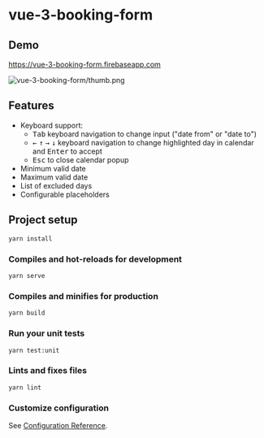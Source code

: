 # vue-3-booking-form

## Demo

<https://vue-3-booking-form.firebaseapp.com>

![vue-3-booking-form/thumb.png](https://github.com/kumalg/vue-3-booking-form/blob/master/thumb.png)

## Features

- Keyboard support:
  - <kbd>Tab</kbd> keyboard navigation to change input ("date from" or "date to")
  - <kbd>←</kbd> <kbd>↑</kbd> <kbd>→</kbd> <kbd>↓</kbd> keyboard navigation to change highlighted day in calendar and <kbd>Enter</kbd> to accept
  - <kbd>Esc</kbd> to close calendar popup
- Minimum valid date
- Maximum valid date
- List of excluded days
- Configurable placeholders

## Project setup

```
yarn install
```

### Compiles and hot-reloads for development

```
yarn serve
```

### Compiles and minifies for production

```
yarn build
```

### Run your unit tests

```
yarn test:unit
```

### Lints and fixes files

```
yarn lint
```

### Customize configuration

See [Configuration Reference](https://cli.vuejs.org/config/).
